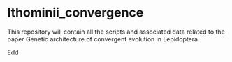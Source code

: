 # Ithominii_convergence
This repository will contain all the scripts and associated data related to the paper Genetic architecture of convergent evolution in Lepidoptera

Edd
